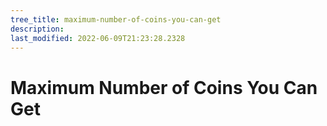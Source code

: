 ```yaml
---
tree_title: maximum-number-of-coins-you-can-get
description: 
last_modified: 2022-06-09T21:23:28.2328
---
```


# Maximum Number of Coins You Can Get
